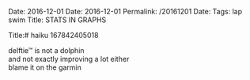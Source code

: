 Date: 2016-12-01
Date: 2016-12-01
Permalink: /20161201
Date: 
Tags: lap swim 
Title: STATS IN GRAPHS
  
Title:# haiku 167842405018
  
delftie™ is not a dolphin  
and not exactly improving a lot either  
blame it on the garmin
